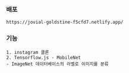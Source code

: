 ### 배포
```
https://jovial-goldstine-f5cfd7.netlify.app/
```

### 기능
    1. instagram 클론
    2. Tensorflow.js - MobileNet
    - ImageNet 데이터베이스의 라벨로 이미지를 분류